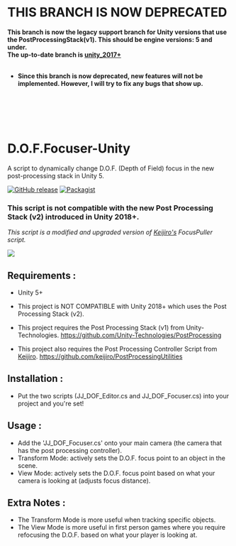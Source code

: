 # THIS BRANCH IS NOW DEPRECATED
<b>This branch is now the legacy support branch for Unity versions that use the PostProcessingStack(v1). This should be engine versions: 5 and under.</b>
<br>
<b>The up-to-date branch is [unity_2017+](https://github.com/DuckBoss/DOF-Focuser-Unity)</b>
<br>
<br>
- <b>Since this branch is now deprecated, new features will not be implemented. However, I will try to fix any bugs that show up.</b>
<br>
<br>
<br>
<br>

# D.O.F.Focuser-Unity
A script to dynamically change D.O.F. (Depth of Field) focus in the new post-processing stack in Unity 5.

[![GitHub release](https://img.shields.io/badge/Build-1.0-brightgreen.svg)](https://github.com/DuckBoss/DOF-Focuser-Unity/releases/latest)
[![Packagist](https://img.shields.io/badge/License-MIT-blue.svg)](https://github.com/DuckBoss/DOF-Focuser-Unity/blob/master/LICENSE)


### This script is not compatible with the new Post Processing Stack (v2) introduced in Unity 2018+.


*This script is a modified and upgraded version of [Keijiro's](https://github.com/keijiro) FocusPuller script.*

![](https://cloud.githubusercontent.com/assets/20238115/25970432/a1ec968c-3666-11e7-9f7d-0c01469ef3a6.gif)

## Requirements :
- Unity 5+
- This project is NOT COMPATIBLE with Unity 2018+ which uses the Post Processing Stack (v2).
- This project requires the Post Processing Stack (v1) from Unity-Technologies.
  https://github.com/Unity-Technologies/PostProcessing
  
- This project also requires the Post Processing Controller Script from [Keijiro](https://github.com/keijiro).
  https://github.com/keijiro/PostProcessingUtilities

## Installation :
- Put the two scripts (JJ_DOF_Editor.cs and JJ_DOF_Focuser.cs) into your project and you're set!


## Usage :
- Add the 'JJ_DOF_Focuser.cs' onto your main camera (the camera that has the post processing controller).
- Transform Mode: actively sets the D.O.F. focus point to an object in the scene.
- View Mode: actively sets the D.O.F. focus point based on what your camera is looking at (adjusts focus distance).

## Extra Notes :
- The Transform Mode is more useful when tracking specific objects.
- The View Mode is more useful in first person games where you require refocusing the D.O.F. based on what your player is looking at.
